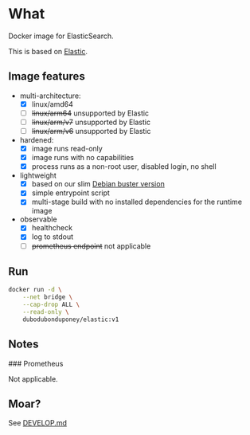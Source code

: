 # What

Docker image for ElasticSearch.

This is based on [Elastic](https://github.com/elastic/elasticsearch).

## Image features

 * multi-architecture:
    * [x] linux/amd64
    * [ ] ~~linux/arm64~~ unsupported by Elastic
    * [ ] ~~linux/arm/v7~~ unsupported by Elastic
    * [ ] ~~linux/arm/v6~~ unsupported by Elastic
 * hardened:
    * [x] image runs read-only
    * [x] image runs with no capabilities
    * [x] process runs as a non-root user, disabled login, no shell
 * lightweight
    * [x] based on our slim [Debian buster version](https://github.com/dubo-dubon-duponey/docker-debian)
    * [x] simple entrypoint script
    * [x] multi-stage build with no installed dependencies for the runtime image
 * observable
    * [x] healthcheck
    * [x] log to stdout
    * [ ] ~~prometheus endpoint~~ not applicable

## Run

```bash
docker run -d \
    --net bridge \
    --cap-drop ALL \
    --read-only \
    dubodubonduponey/elastic:v1
```

## Notes

### Prometheus

Not applicable.

## Moar?

See [DEVELOP.md](DEVELOP.md)

